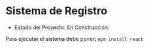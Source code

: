 <h1> Sistema de Registro </h1>

- Estado del Proyecto: En Construcción.

Para ejecutar el sistema debe poner:
```npm install react```

